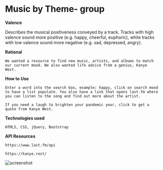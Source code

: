 # Music by Theme- group
 **Valence**

Describes the musical positiveness conveyed by a track. Tracks with high valence sound more positive (e.g. happy, cheerful, euphoric), while tracks with low valence sound more negative (e.g. sad, depressed, angry).


**Rational**

    We wanted a resource to find new music, artists, and albums to match our current mood. We also wanted life advice from a genius, Kanye West.
    
 
 **How to Use**
 
    Enter a word into the search box, example: happy, click on search mood to have a list populate. You also have a link that opens last.fm where you can listen to the song and find out more about the artist. 
    
    If you need a laugh to brighten your pandemic year, click to get a quote from Kanye West. 


**Technologies used**     

    HTML5, CSS, jQuery, Bootstrap
    

**API Resources**

    https://www.last.fm/api
    
    https://kanye.rest/


![screenshot](https://user-images.githubusercontent.com/69328646/97086800-c497b180-15e2-11eb-9409-f179dde87fb4.jpg)

